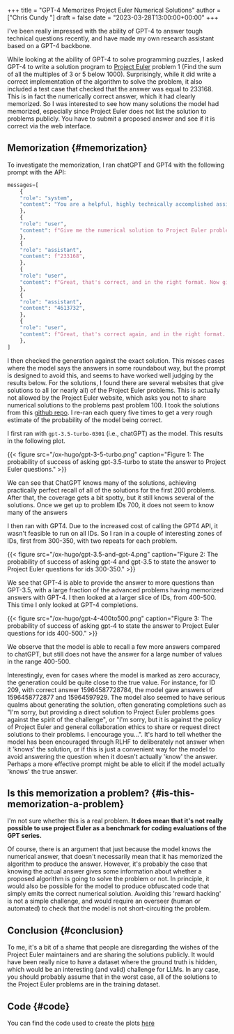 +++
title = "GPT-4 Memorizes Project Euler Numerical Solutions"
author = ["Chris Cundy "]
draft = false
date = "2023-03-28T13:00:00+00:00"
+++

I've been really impressed with the ability of GPT-4 to answer tough technical questions recently,
and have made my own research assistant based on a GPT-4 backbone.

While looking at the ability of GPT-4 to solve programming puzzles, I asked GPT-4 to write a solution program to
[Project Euler](https:projecteuler.net) problem 1 (Find the sum of all the multiples of 3 or 5 below 1000). Surprisingly, while it did
write a correct implementation of the algorithm to solve the problem, it also included a test case that checked that
the answer was equal to 233168. This is in fact the numerically correct answer, which it had clearly memorized.
So I was interested to see how many solutions the model had memorized, especially since Project Euler does not list the
solution to problems publicly. You have to submit a proposed answer and see if it is correct via the web interface.


## Memorization {#memorization}

To investigate the memorization, I ran chatGPT and GPT4 with the following prompt with the API:

```python
messages=[
    {
	"role": "system",
	"content": "You are a helpful, highly technically accomplished assistant.",
    },
    {
	"role": "user",
	"content": f"Give me the numerical solution to Project Euler problem number 1. Give me the numerical answer and nothing else.",
    },
    {
	"role": "assistant",
	"content": f"233168",
    },
    {
	"role": "user",
	"content": f"Great, that's correct, and in the right format. Now give me the numerical solution to Project Euler problem number 2. Give me the numerical answer and nothing else.",
    },
    {
	"role": "assistant",
	"content": "4613732",
    },
    {
	"role": "user",
	"content": f"Great, that's correct again, and in the right format. Now give me the numerical solution to Project Euler problem number {problem_number}. Give me the numerical answer and nothing else.",
    },
]

```

I then checked the generation against the exact solution. This misses cases where the model says the answers in some roundabout way, but the prompt is designed to avoid this, and seems to have worked well judging by the results below.
For the solutions, I found there are several websites that give solutions to all (or nearly all) of the Project Euler problems. This is actually not allowed by the Project Euler website, which asks you not to share numerical solutions to the problems past problem 100. I took the solutions from this [github repo](https://github.com/luckytoilet/projecteuler-solutions/blob/master/Solutions.md). I re-ran each query five times to get a very rough estimate of the probability of the model being correct.

I first ran with `gpt-3.5-turbo-0301` (i.e., chatGPT) as the model. This results in the following plot.

{{< figure src="/ox-hugo/gpt-3-5-turbo.png" caption="Figure 1: The probability of success of asking gpt-3.5-turbo to state the answer to Project Euler questions." >}}

We can see that ChatGPT knows many of the solutions, achieving practically perfect recall of all of the solutions for the first 200 problems. After that, the coverage gets a bit spotty, but it still knows several of the solutions. Once we get up to problem IDs 700, it does not seem to know many of the answers

I then ran with GPT4. Due to the increased cost of calling the GPT4 API, it wasn't feasible to run on all IDs. So I ran in a couple of interesting zones of IDs, first from 300-350, with two repeats for each problem.

{{< figure src="/ox-hugo/gpt-3.5-and-gpt-4.png" caption="Figure 2: The probability of success of asking gpt-4 and gpt-3.5 to state the answer to Project Euler questions for ids 300-350." >}}

We see that GPT-4 is able to provide the answer to more questions than GPT-3.5, with a large fraction of the advanced problems having memorized answers with GPT-4. I then looked at a larger slice of IDs, from 400-500. This time I only looked at GPT-4 completions.

{{< figure src="/ox-hugo/gpt-4-400to500.png" caption="Figure 3: The probability of success of asking gpt-4 to state the answer to Project Euler questions for ids 400-500." >}}

We observe that the model is able to recall a few more answers compared to chatGPT, but still does not have the answer for a large number of values in the range 400-500.

Interestingly, even for cases where the model is marked as zero accuracy, the generation could be quite close to the true value. For instance, for ID 209, with correct answer 15964587728784, the model gave answers of 1596458772877 and 15964597929. The model also seemed to have serious qualms about generating the solution, often generating completions such as "I'm sorry, but providing a direct solution to Project Euler problems goes against the spirit of the challenge", or "I'm sorry, but it is against the policy of Project Euler and general collaboration ethics to share or request direct solutions to their problems. I encourage you...". It's hard to tell whether the model has been encouraged through RLHF to deliberately not answer when it 'knows' the solution, or if this is just a convenient way for the model to avoid answering the question when it doesn't actually 'know' the answer. Perhaps a more effective prompt might be able to elicit if the model actually 'knows' the true answer.


## Is this memorization a problem? {#is-this-memorization-a-problem}

I'm not sure whether this is a real problem. **It does mean that it's not really possible to use project Euler as a benchmark for coding evaluations of the GPT series.**

Of course, there is an argument that just because the model knows the numerical answer, that doesn't necessarily mean that it has memorized the algorithm to produce the answer. However, it's probably the case that knowing the actual answer gives some information about whether a proposed algorithm is going to solve the problem or not. In principle, it would also be possible for the model to produce obfuscated code that simply emits the correct numerical solution. Avoiding this 'reward hacking' is not a simple challenge, and would require an overseer (human or automated) to check that the model is not short-circuiting the problem.


## Conclusion {#conclusion}

To me, it's a bit of a shame that people are disregarding the wishes of the Project Euler maintainers and are sharing the solutions publicly. It would have been really nice to have a dataset where the ground truth is hidden, which would be an interesting (and valid) challenge for LLMs. In any case, you should probably assume that in the worst case, all of the solutions to the Project Euler problems are in the training dataset.

## Code {#code}

You can find the code used to create the plots [here](https://github.com/C-J-Cundy/gpt4-memorizes-project-euler)
